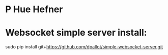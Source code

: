 # P Hue Hefner


# Websocket simple server install:

sudo pip install git+https://github.com/dpallot/simple-websocket-server.git